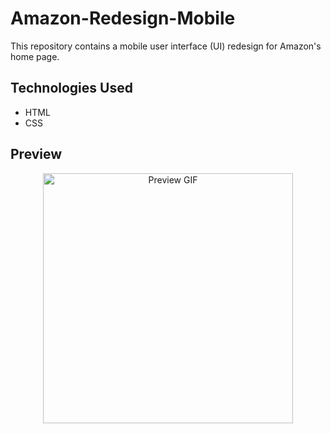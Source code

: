 # Amazon-Redesign-Mobile
This repository contains a mobile user interface (UI) redesign for Amazon's home page.

## Technologies Used

- HTML
- CSS

## Preview
<p align="center">
  <img src="link" alt="Preview GIF" width="400px">
</p>
